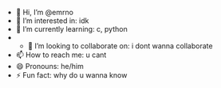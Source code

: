 - 👋 Hi, I’m @emrno
- 👀 I’m interested in: idk
- 🌱 I’m currently learning: c, python
- - 💞️ I’m looking to collaborate on: i dont wanna collaborate
- 📫 How to reach me: u cant
- 😄 Pronouns: he/him
- ⚡ Fun fact: why do u wanna know

<!---
emrno/emrno is a ✨ special ✨ repository because its `README.md` (this file) appears on your GitHub profile.
You can click the Preview link to take a look at your changes.
--->

